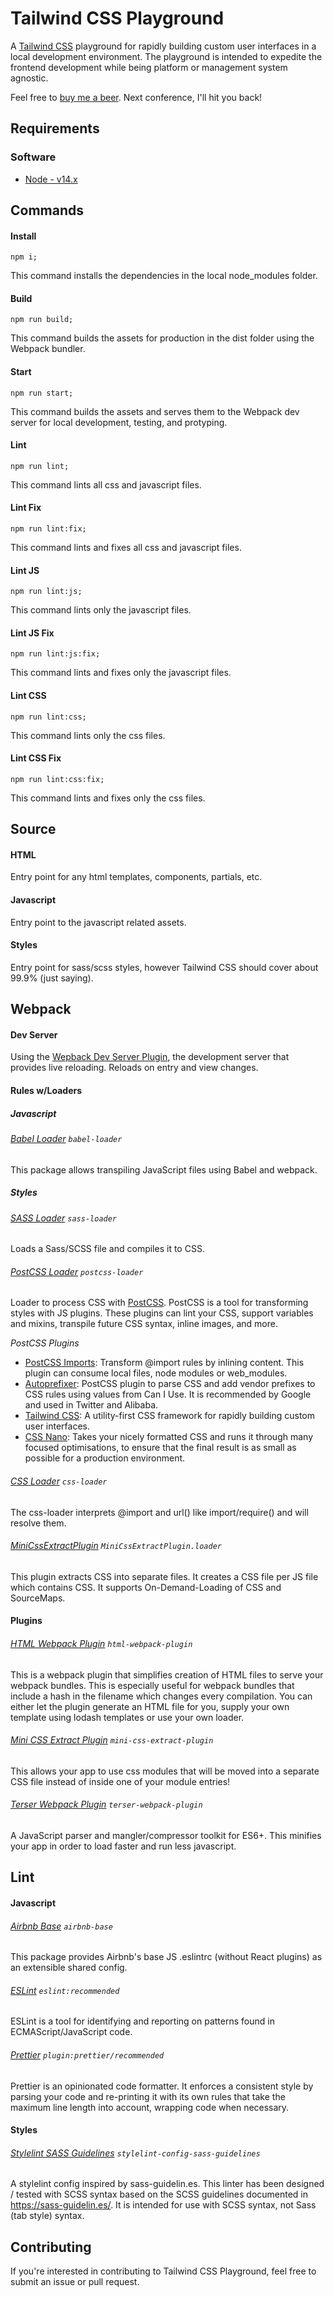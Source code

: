 # Tailwind CSS Playground

A [Tailwind CSS](https://github.com/tailwindlabs/tailwindcss) playground for rapidly building custom user interfaces in a local development environment. The playground is intended to expedite the frontend development while being platform or management system agnostic.

Feel free to [buy me a beer](https://www.paypal.com/donate?business=GJKCBDMVCTHW6&item_name=beer+belly&currency_code=USD). Next conference, I'll hit you back!


## Requirements

### Software

- [Node - v14.x](https://nodejs.org/download/release/latest-v14.x/)



## Commands

#### Install

```
npm i;
```

This command installs the dependencies in the local node_modules folder.

#### Build 

```
npm run build;
```

This command builds the assets for production in the dist folder using the Webpack bundler.

#### Start 

```
npm run start;
```

This command builds the assets and serves them to the Webpack dev server for local development, testing, and protyping.

#### Lint

```
npm run lint;
```

This command lints all css and javascript files.

#### Lint Fix

```
npm run lint:fix;
```

This command lints and fixes all css and javascript files.

#### Lint JS

```
npm run lint:js;
```

This command lints only the javascript files.

#### Lint JS Fix

```
npm run lint:js:fix;
```

This command lints and fixes only the javascript files.

#### Lint CSS

```
npm run lint:css;
```

This command lints only the css files.

#### Lint CSS Fix

```
npm run lint:css:fix;
```

This command lints and fixes only the css files.



## Source

#### HTML

Entry point for any html templates, components, partials, etc.

#### Javascript

Entry point to the javascript related assets.

#### Styles

Entry point for sass/scss styles, however Tailwind CSS should cover about 99.9% (just saying).



## Webpack

#### Dev Server

Using the [Wepback Dev Server Plugin](https://www.npmjs.com/package/webpack-dev-server), the development server that provides live reloading. Reloads on entry and view changes.


#### Rules w/Loaders

##### Javascript

###### [Babel Loader](https://www.npmjs.com/package/babel-loader) `babel-loader`

This package allows transpiling JavaScript files using Babel and webpack.

##### Styles

###### [SASS Loader](https://www.npmjs.com/package/sass-loader) `sass-loader`

Loads a Sass/SCSS file and compiles it to CSS.

###### [PostCSS Loader](https://www.npmjs.com/package/postcss-loader) `postcss-loader`

Loader to process CSS with [PostCSS](https://www.npmjs.com/package/postcss). PostCSS is a tool for transforming styles with JS plugins. These plugins can lint your CSS, support variables and mixins, transpile future CSS syntax, inline images, and more.

_PostCSS Plugins_

- [PostCSS Imports](https://www.npmjs.com/package/postcss-import): Transform @import rules by inlining content. This plugin can consume local files, node modules or web_modules.
- [Autoprefixer](https://www.npmjs.com/package/autoprefixer): PostCSS plugin to parse CSS and add vendor prefixes to CSS rules using values from Can I Use. It is recommended by Google and used in Twitter and Alibaba.
- [Tailwind CSS](https://www.npmjs.com/package/tailwindcss): A utility-first CSS framework for rapidly building custom user interfaces.
- [CSS Nano](https://www.npmjs.com/package/cssnano): Takes your nicely formatted CSS and runs it through many focused optimisations, to ensure that the final result is as small as possible for a production environment.

###### [CSS Loader](https://www.npmjs.com/package/css-loader) `css-loader`

The css-loader interprets @import and url() like import/require() and will resolve them.

###### [MiniCssExtractPlugin](https://www.npmjs.com/package/mini-css-extract-plugin) `MiniCssExtractPlugin.loader`

This plugin extracts CSS into separate files. It creates a CSS file per JS file which contains CSS. It supports On-Demand-Loading of CSS and SourceMaps.


#### Plugins

###### [HTML Webpack Plugin](https://www.npmjs.com/package/html-webpack-plugin) `html-webpack-plugin`

This is a webpack plugin that simplifies creation of HTML files to serve your webpack bundles. This is especially useful for webpack bundles that include a hash in the filename which changes every compilation. You can either let the plugin generate an HTML file for you, supply your own template using lodash templates or use your own loader.

###### [Mini CSS Extract Plugin](https://github.com/webpack-contrib/mini-css-extract-plugin) `mini-css-extract-plugin`

This allows your app to use css modules that will be moved into a separate CSS file instead of inside one of your module entries!

###### [Terser Webpack Plugin](https://github.com/webpack-contrib/terser-webpack-plugin) `terser-webpack-plugin`

A JavaScript parser and mangler/compressor toolkit for ES6+. This minifies your app in order to load faster and run less javascript.



## Lint

#### Javascript

###### [Airbnb Base](https://www.npmjs.com/package/eslint-config-airbnb-base) `airbnb-base`

This package provides Airbnb's base JS .eslintrc (without React plugins) as an extensible shared config.

###### [ESLint](https://www.npmjs.com/package/eslint) `eslint:recommended`

ESLint is a tool for identifying and reporting on patterns found in ECMAScript/JavaScript code.

###### [Prettier](https://www.npmjs.com/package/prettier) `plugin:prettier/recommended`

Prettier is an opinionated code formatter. It enforces a consistent style by parsing your code and re-printing it with its own rules that take the maximum line length into account, wrapping code when necessary.

#### Styles

###### [Stylelint SASS Guidelines](https://www.npmjs.com/package/stylelint-config-sass-guidelines) `stylelint-config-sass-guidelines`

A stylelint config inspired by sass-guidelin.es. This linter has been designed / tested with SCSS syntax based on the SCSS guidelines documented in https://sass-guidelin.es/. It is intended for use with SCSS syntax, not Sass (tab style) syntax.



## Contributing

If you're interested in contributing to Tailwind CSS Playground, feel free to submit an issue or pull request.
